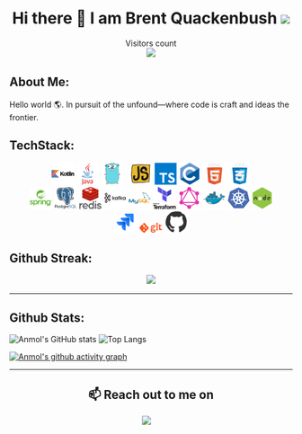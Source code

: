 <h1 align="center">Hi there 👋 I am  Brent Quackenbush  <img src="https://raw.githubusercontent.com/brentquackenbush/BrentQuackenbush404/main/gif/happy.gif" width="30"/></h1>
<p align="center"> 
  Visitors count<br>
  <img src="https://profile-counter.glitch.me/brentquackenbush/count.svg" />
</p>

## **About Me:**

Hello world 🌎. In pursuit of the unfound—where code is craft and ideas the frontier.

## **TechStack:**

<p align="center">
<code><img height="40" src="./svg/kotlin-original-wordmark.svg" alt="kotlin"></code>
<code><img height="40" src="./svg/java.svg" alt="java"></code>
<code><img height="40" src="./svg/go-original.svg" alt="go"></code>
<code> <img src="https://raw.githubusercontent.com/brentquackenbush/brentquackenbush/main/gif/js.webp" height="40" alt="js"></code>
<code><img height="40" src="./svg/typescript-original.svg" alt="typescript"></code>
<code><img height="40" src="./svg/c.svg"  alt="c"></code>
<code><img height="40" src="https://raw.githubusercontent.com/brentquackenbush/brentquackenbush/main/gif/html.webp" alt="html"></code>
<code><img height="40" src="https://raw.githubusercontent.com/brentquackenbush/brentquackenbush/main/gif/css.webp" alt="css"></code>
<br>
<code><img height="40" src="./svg/spring-original-wordmark.svg" alt="spring"></code>
<code><img height="40" src="./svg/postgresql-original-wordmark.svg" alt="postgresql"></code>
<code><img height="40" src="./svg/redis-original-wordmark.svg" alt="redis"></code>
<code><img height="40" src="./svg/apachekafka-original-wordmark.svg" alt="kafka"></code>
<code><img height="40" src="./svg/mysql.svg" alt="mysql"></code>
<code><img height="40" src="./svg/terraform-original-wordmark.svg" alt="terraform"></code>
<code><img height="40" src="./svg/graphql-plain.svg" alt="graphql"></code>
<code><img height="40" src="./svg/docker.svg" alt="docker"></code>
<code><img height="40" src="./svg/kubernetes.svg"  alt="kubernetes/k8s"></code>
<code><img height="40" src="https://raw.githubusercontent.com/brentquackenbush/brentquackenbush/main/gif/nodejs.webp" alt="nodejs"></code>
<br>
<code><img height="40" src="./svg/jira.svg" alt="jira"></code>
<code><img height="20" src="https://raw.githubusercontent.com/brentquackenbush/brentquackenbush/main/gif/git.webp" alt="git"></code>
<code><img height="40" src="https://raw.githubusercontent.com/brentquackenbush/brentquackenbush/main/gif/github.webp" alt="github"></code>
</p>

## **Github Streak:**

<p align = "center">
  <img src = "https://streak-stats.demolab.com?user=brentquackenbush&theme=dark">
</p>

---

## **Github Stats:**

<p align="center">
  
  ![Anmol's GitHub stats](https://github-readme-stats.vercel.app/api?username=brentquackenbush&count_private=true&show_icons=true&theme=vision-friendly-dark&line_height=40)
  ![Top Langs](https://github-readme-stats.vercel.app/api/top-langs/?username=brentquackenbush&hide=html,css&theme=vision-friendly-dark&count_private=true&line_height=40)

</p>
<p align = "center">
  
[![Anmol's github activity graph](https://github-readme-activity-graph.vercel.app/graph?username=brentquackenbush&bg_color=000000&color=fa7900&line=fb8c1d&point=fb3b02&area=true&hide_border=true)](https://github.com/ashutosh00710/github-readme-activity-graph)
  
</p>

---

 <h2 align="center">📫 Reach out to me on</h2>
<p align="center">
    <a target="_blank"href="https://www.linkedin.com/in/brentquackenbush/"><img src="https://img.shields.io/badge/linkedin-%230077B5.svg?&style=for-the-badge&logo=linkedin&logoColor=white" /></a>&nbsp;&nbsp;&nbsp;&nbsp;
</p>
